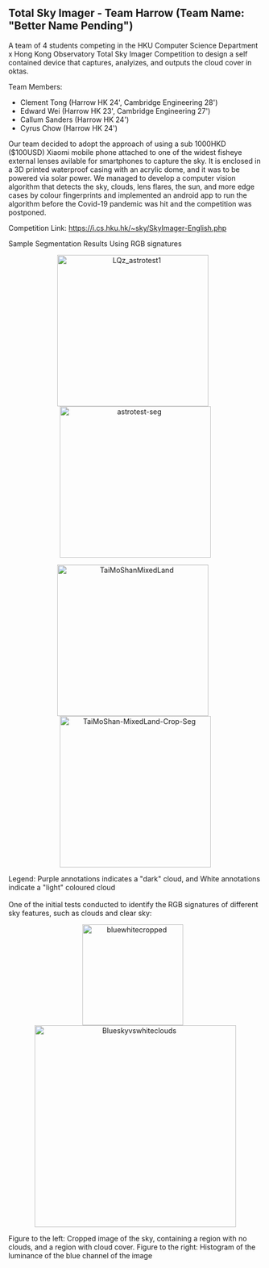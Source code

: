 ## Total Sky Imager - Team Harrow (Team Name: "Better Name Pending") <br/>
A team of 4 students competing in the HKU Computer Science Department x Hong Kong Observatory Total Sky Imager Competition to design a self contained device that captures, analyizes, and outputs the cloud cover in oktas. 

Team Members: 
- Clement Tong (Harrow HK 24', Cambridge Engineering 28')
- Edward Wei (Harrow HK 23', Cambridge Engineering 27')
- Callum Sanders (Harrow HK 24')
- Cyrus Chow (Harrow HK 24')
  
Our team decided to adopt the approach of using a sub 1000HKD ($100USD) Xiaomi mobile phone attached to one of the widest fisheye external lenses avilable for smartphones to capture the sky. It is enclosed in a 3D printed waterproof casing with an acrylic dome, and it was to be powered via solar power. 
We managed to develop a computer vision algorithm that detects the sky, clouds, lens flares, the sun, and more edge cases by colour fingerprints and implemented an android app to run the algorithm before the Covid-19 pandemic was hit and the competition was postponed.

Competition Link: https://i.cs.hku.hk/~sky/SkyImager-English.php

Sample Segmentation Results Using RGB signatures
<p align="center">
  <img src="https://github.com/tongclement/Total-Sky-Imager/assets/47275378/566f662b-a965-436a-ab45-ae9fc5cacc36" alt="LQz_astrotest1" style="width: 300px; margin-right: 10px;">
  <img src="https://github.com/user-attachments/assets/b5e148b5-7ef7-4717-95cc-e2e8abff6089" alt="astrotest-seg" style="width: 300px;">
</p>
<p align="center">
  <img src="https://github.com/user-attachments/assets/b10ec993-008a-4a9d-aa0d-864efb6bb4b8" alt="TaiMoShanMixedLand" style="width: 300px; margin-right: 10px;">
  <img src="https://github.com/user-attachments/assets/7cd30203-2458-4dba-a516-fcf3fe1d1b74" alt="TaiMoShan-MixedLand-Crop-Seg" style="width: 300px;">
</p>
Legend: Purple annotations indicates a "dark" cloud, and White annotations indicate a "light" coloured cloud <br/>

<br/>
One of the initial tests conducted to identify the RGB signatures of different sky features, such as clouds and clear sky:

<p align="center">
  <img src="https://github.com/user-attachments/assets/8d476f8a-5f4d-4a69-88e8-685b036942ff" alt="bluewhitecropped" style="width: 200px; margin-right: 10px;">
  <img src="https://github.com/tongclement/Total-Sky-Imager/assets/47275378/003819fc-49e1-40b3-b942-1abc5f49e956" alt="Blueskyvswhiteclouds" style="width: 400px;">
</p>

Figure to the left: Cropped image of the sky, containing a region with no clouds, and a region with cloud cover. Figure to the right: Histogram of the luminance of the blue channel of the image





 

